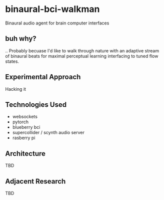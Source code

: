 # binaural-bci-walkman
Binaural audio agent for brain computer interfaces

## buh why?
.. Probably becuase I'd like to walk through nature with an adaptive stream of binaural beats for maximal perceptual learning interfacing to tuned flow states.

## Experimental Approach
Hacking it

## Technologies Used
- websockets
- pytorch
- blueberry bci
- supercollider / scynth audio server
- rasberry pi

## Architecture
TBD

## Adjacent Research
TBD
